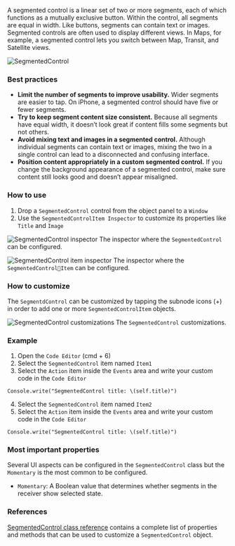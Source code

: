 A segmented control is a linear set of two or more segments, each of which functions as a mutually exclusive button. Within the control, all segments are equal in width. Like buttons, segments can contain text or images. Segmented controls are often used to display different views. In Maps, for example, a segmented control lets you switch between Map, Transit, and Satellite views.

![SegmentedControl](images/segmentedcontrol1.png)

### Best practices
* **Limit the number of segments to improve usability.** Wider segments are easier to tap. On iPhone, a segmented control should have five or fewer segments.
* **Try to keep segment content size consistent.** Because all segments have equal width, it doesn’t look great if content fills some segments but not others.
* **Avoid mixing text and images in a segmented control.** Although individual segments can contain text or images, mixing the two in a single control can lead to a disconnected and confusing interface.
* **Position content appropriately in a custom segmented control.** If you change the background appearance of a segmented control, make sure content still looks good and doesn’t appear misaligned.

### How to use
1. Drop a `SegmentedControl` control from the object panel to a `Window`
2. Use the `SegmentedControlItem Inspector` to customize its properties like `Title` and `Image`

![`SegmentedControl` inspector](images/segmentedcontrol2.png)
The inspector where the `SegmentedControl` can be configured.

![`SegmentedControl` item inspector](images/segmentedcontrol3.png)
The inspector where the `SegmentedControlItem` can be configured.

### How to customize
The `SegmentdControl` can be customized by tapping the subnode icons (+) in order to add one or more `SegmentedControlItem` objects.

![`SegmentedControl` customizations](images/segmentedcontrol4.png)
The `SegmentedControl` customizations.

### Example
1. Open the `Code Editor` (cmd + 6)
2. Select the `SegmentedControl` item named `Item1`
3. Select the `Action` item inside the `Events` area and write your custom code in the `Code Editor`
```
Console.write("SegmentedControl title: \(self.title)")
```
4. Select the `SegmentedControl` item named `Item2`
5. Select the `Action` item inside the `Events` area and write your custom code in the `Code Editor`
```
Console.write("SegmentedControl title: \(self.title)")
```

### Most important properties
Several UI aspects can be configured in the `SegmentedControl` class but the `Momentary` is the most common to be configured.
- `Momentary`: A Boolean value that determines whether segments in the receiver show selected state.

### References
[SegmentedControl class reference](../classes/SegmentedControl.html) contains a complete list of properties and methods that can be used to customize a `SegmentedControl` object.
